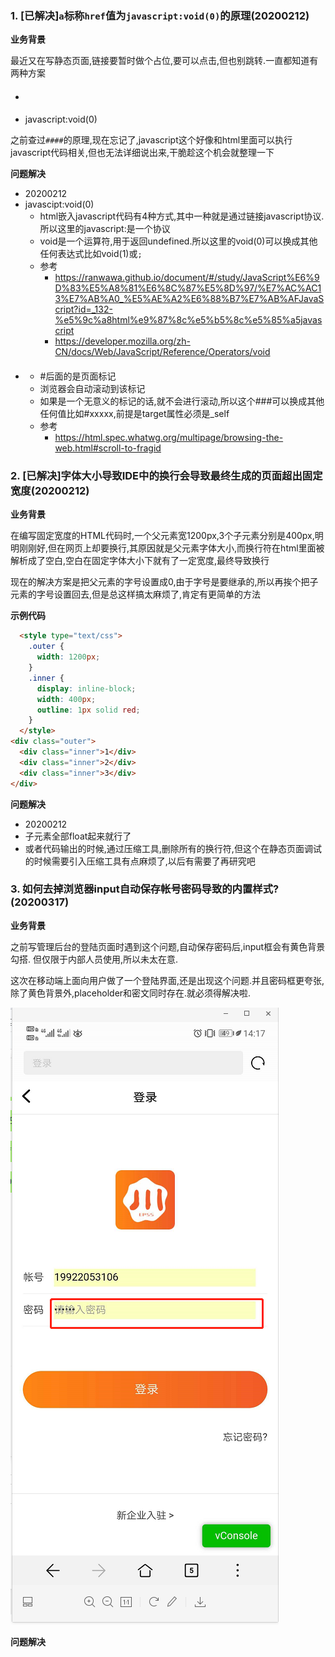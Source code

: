 ### 1. [已解决]`a`标称`href`值为`javascript:void(0)`的原理(20200212)

**业务背景**

最近又在写静态页面,链接要暂时做个占位,要可以点击,但也别跳转.一直都知道有两种方案
- ####
- javascript:void(0)

之前查过`####`的原理,现在忘记了,javascript这个好像和html里面可以执行javascript代码相关,但也无法详细说出来,干脆趁这个机会就整理一下

**问题解决**
- 20200212
- javascipt:void(0)
  - html嵌入javascript代码有4种方式,其中一种就是通过链接javascript协议.所以这里的javascript:是一个协议
  - void是一个运算符,用于返回undefined.所以这里的void(0)可以换成其他任何表达式比如void(1)或`;`
  - 参考
    - https://ranwawa.github.io/document/#/study/JavaScript%E6%9D%83%E5%A8%81%E6%8C%87%E5%8D%97/%E7%AC%AC13%E7%AB%A0_%E5%AE%A2%E6%88%B7%E7%AB%AFJavaScript?id=_132-%e5%9c%a8html%e9%87%8c%e5%b5%8c%e5%85%a5javascript
    - https://developer.mozilla.org/zh-CN/docs/Web/JavaScript/Reference/Operators/void
- ####
  - #后面的是页面标记
  - 浏览器会自动滚动到该标记
  - 如果是一个无意义的标记的话,就不会进行滚动,所以这个###可以换成其他任何值比如#xxxxx,前提是target属性必须是_self
  - 参考
    - https://html.spec.whatwg.org/multipage/browsing-the-web.html#scroll-to-fragid


### 2. [已解决]字体大小导致IDE中的换行会导致最终生成的页面超出固定宽度(20200212)

**业务背景**

在编写固定宽度的HTML代码时,一个父元素宽1200px,3个子元素分别是400px,明明刚刚好,但在网页上却要换行,其原因就是父元素字体大小,而换行符在html里面被解析成了空白,空白在固定字体大小下就有了一定宽度,最终导致换行

现在的解决方案是把父元素的字号设置成0,由于字号是要继承的,所以再挨个把子元素的字号设置回去,但是总这样搞太麻烦了,肯定有更简单的方法

**示例代码**

```html
  <style type="text/css">
    .outer {
      width: 1200px;
    }
    .inner {
      display: inline-block;
      width: 400px;
      outline: 1px solid red;
    }
  </style>
<div class="outer">
  <div class="inner">1</div>
  <div class="inner">2</div>
  <div class="inner">3</div>
</div>
```

**问题解决**
- 20200212
- 子元素全部float起来就行了
- 或者代码输出的时候,通过压缩工具,删除所有的换行符,但这个在静态页面调试的时候需要引入压缩工具有点麻烦了,以后有需要了再研究吧


### 3. 如何去掉浏览器input自动保存帐号密码导致的内置样式?(20200317)

**业务背景**

之前写管理后台的登陆页面时遇到这个问题,自动保存密码后,input框会有黄色背景勾搭. 但仅限于内部人员使用,所以未太在意.

这次在移动端上面向用户做了一个登陆界面,还是出现这个问题.并且密码框更夸张,除了黄色背景外,placeholder和密文同时存在.就必须得解决啦.

![](temps/16ccf01a.png)

**问题解决**


